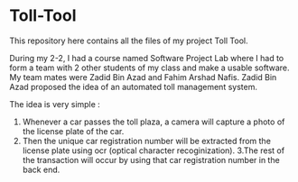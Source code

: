 # Toll-Tool
This repository here contains all the files of my project Toll Tool.

During my 2-2, I had a course named Software Project Lab where I had to form a team with 2 other students of my class and make a usable software. My team mates were Zadid Bin Azad and Fahim Arshad Nafis. Zadid Bin Azad proposed the idea of an automated toll management system.

The idea is very simple :
1. Whenever a car passes the toll plaza, a camera will capture a photo of the license plate of the car.
2. Then the unique car registration number will be extracted from the license plate using ocr (optical character recoginization).
3.The rest of the transaction will occur by using that car registration number in the back end.
